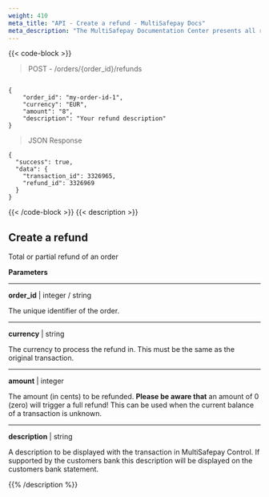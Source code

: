 ```yaml
---
weight: 410
meta_title: "API - Create a refund - MultiSafepay Docs"
meta_description: "The MultiSafepay Documentation Center presents all relevant information about our Plugins and API. You can also find support pages for payment methods, tools and general questions as well as the contact details of our Support and Integration Teams."
---
```

{{< code-block >}}
> POST - /orders/{order_id}/refunds 

```shell

{
    "order_id": "my-order-id-1",
    "currency": "EUR",
    "amount": "8",
    "description": "Your refund description"
}
```

> JSON Response

```shell
{
  "success": true,
  "data": {
    "transaction_id": 3326965,
    "refund_id": 3326969
  }
}
```
{{< /code-block >}}
{{< description >}}
## Create a refund
Total or partial refund of an order

**Parameters**

----------------
__order_id__ | integer / string

The unique identifier of the order.  

----------------
__currency__ | string

The currency to process the refund in. This must be the same as the original transaction.  

----------------
__amount__ | integer

The amount (in cents) to be refunded. **Please be aware that** an amount of 0 (zero) will trigger a full refund! This can be used when the current balance of a transaction is unknown.

----------------
__description__ | string

A description to be displayed with the transaction in MultiSafepay Control. If supported by the customers bank this description will be displayed on the customers bank statement.


{{% /description %}}